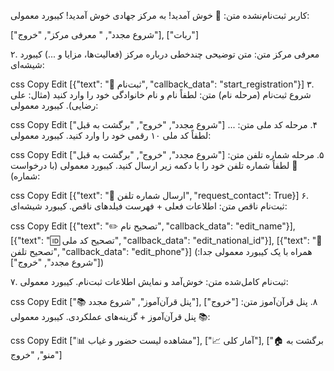 کاربر ثبت‌نام‌نشده
متن:
🌟 خوش آمدید! به مرکز جهادی خوش آمدید!
کیبورد معمولی:


["شروع مجدد", " معرفی مرکز", "خروج"],
["ربات"]

۲. معرفی مرکز
متن:
متن توضیحی چندخطی درباره مرکز (فعالیت‌ها، مزایا و ...)
کیبورد شیشه‌ای:

css
Copy
Edit
[{"text": "📝 ثبت‌نام", "callback_data": "start_registration"}]
۳. شروع ثبت‌نام (مرحله نام)
متن:
لطفاً نام و نام خانوادگی خود را وارد کنید (مثال: علی رضایی).
کیبورد معمولی:

css
Copy
Edit
["شروع مجدد", "خروج", "برگشت به قبل"]
۴. مرحله کد ملی
متن:
... لطفاً کد ملی ۱۰ رقمی خود را وارد کنید.
کیبورد معمولی:

css
Copy
Edit
["شروع مجدد", "خروج", "برگشت به قبل"]
۵. مرحله شماره تلفن
متن:
📱 لطفاً شماره تلفن خود را با دکمه زیر ارسال کنید.
کیبورد معمولی (با درخواست شماره):

css
Copy
Edit
[{"text": "📱 ارسال شماره تلفن", "request_contact": True}]
۶. ثبت‌نام ناقص
متن:
اطلاعات فعلی + فهرست فیلدهای ناقص.
کیبورد شیشه‌ای:

css
Copy
Edit
[{"text": "✏️ تصحیح نام", "callback_data": "edit_name"}],
[{"text": "🆔 تصحیح کد ملی", "callback_data": "edit_national_id"}],
[{"text": "📱 تصحیح تلفن", "callback_data": "edit_phone"}]
(همراه با یک کیبورد معمولی جدا: ["شروع مجدد", "خروج"])

۷. ثبت‌نام کامل‌شده
متن:
خوش‌آمد و نمایش اطلاعات ثبت‌نام.
کیبورد معمولی:

css
Copy
Edit
["📚 پنل قرآن‌آموز", "شروع مجدد"],
["خروج"]
۸. پنل قرآن‌آموز
متن:
📚 پنل قرآن‌آموز + گزینه‌های عملکردی.
کیبورد معمولی:

css
Copy
Edit
["📊 مشاهده لیست حضور و غیاب"],
["📈 آمار کلی"],
["🏠 برگشت به منو", "خروج"]